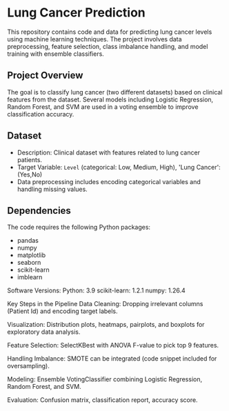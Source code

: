# Lung Cancer Prediction

This repository contains code and data for predicting lung cancer levels using machine learning techniques. 
The project involves data preprocessing, feature selection, class imbalance handling, and model training with ensemble classifiers.


## Project Overview

The goal is to classify lung cancer (two different datasets) based on clinical features from the dataset. 
Several models including Logistic Regression, Random Forest, and SVM are used in a voting ensemble to improve classification accuracy.

## Dataset
- Description: Clinical dataset with features related to lung cancer patients.
- Target Variable: `Level` (categorical: Low, Medium, High), 'Lung Cancer': (Yes,No)
- Data preprocessing includes encoding categorical variables and handling missing values.

## Dependencies

The code requires the following Python packages:

- pandas
- numpy
- matplotlib
- seaborn
- scikit-learn
- imblearn

Software Versions:
Python: 3.9
scikit-learn: 1.2.1
numpy: 1.26.4

Key Steps in the Pipeline
Data Cleaning: Dropping irrelevant columns (Patient Id) and encoding target labels.

Visualization: Distribution plots, heatmaps, pairplots, and boxplots for exploratory data analysis.

Feature Selection: SelectKBest with ANOVA F-value to pick top 9 features.

Handling Imbalance: SMOTE can be integrated (code snippet included for oversampling).

Modeling: Ensemble VotingClassifier combining Logistic Regression, Random Forest, and SVM.

Evaluation: Confusion matrix, classification report, accuracy score.



